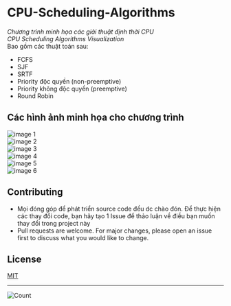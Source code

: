# CPU-Scheduling-Algorithms
*Chương trình minh họa các giải thuật định thời CPU* <br />
*CPU Scheduling Algorithms Visualization* <br />
Bao gồm các thuật toán sau: 
- FCFS
- SJF
- SRTF
- Priority độc quyền (non-preemptive)
- Priority không độc quyền (preemptive)
- Round Robin


## Các hình ảnh minh họa cho chương trình

![image 1](https://github.com/dat911zz/CPU-Scheduling-Algorithms/blob/master/Pics/FCFS.jpg) </br>
![image 2](https://github.com/dat911zz/CPU-Scheduling-Algorithms/blob/master/Pics/SJF_nonPr.jpg) </br>
![image 3](https://github.com/dat911zz/CPU-Scheduling-Algorithms/blob/master/Pics/SJF_pr.jpg) </br>
![image 4](https://github.com/dat911zz/CPU-Scheduling-Algorithms/blob/master/Pics/Priority_nonPr.jpg) </br>
![image 5](https://github.com/dat911zz/CPU-Scheduling-Algorithms/blob/master/Pics/Priority_pr.jpg) </br>
![image 6](https://github.com/dat911zz/CPU-Scheduling-Algorithms/blob/master/Pics/RR.jpg) </br>

## Contributing
- Mọi đóng góp để phát triển source code đều dc chào đón. Để thực hiện các thay đổi code, bạn hãy tạo 1 Issue để thảo luận về điều bạn muốn thay đổi trong project này
- Pull requests are welcome. For major changes, please open an issue first to discuss what you would like to change.
## License
[MIT](https://choosealicense.com/licenses/mit/)


----
![Count](https://komarev.com/ghpvc/?username=dat911zz)
